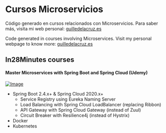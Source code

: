 # Cursos Microservicios
Código generado en cursos relacionados con Microservicios. Para saber más, visita mi web personal:
[guilledelacruz.es](https://guilledelacruz.es)

Code generated in courses involving Microservices. Visit my personal webpage to know more:
[guilledelacruz.es](https://guilledelacruz.es)

## In28Minutes courses

#### Master Microservices with Spring Boot and Spring Cloud (Udemy)

[![Image](https://www.springboottutorial.com/images/Course-Master-Microservices-with-Spring-Boot-and-Spring-Cloud.png "Master Microservices with Spring Boot and Spring Cloud")](https://www.udemy.com/course/microservices-with-spring-boot-and-spring-cloud/)

- Spring Boot 2.4.x+ & Spring Cloud 2020.x+
  - Service Registry using Eureka Naming Server
  - Load Balancing with Spring Cloud LoadBalancer (replacing Ribbon)
  - API Gateway with Spring Cloud Gateway (instead of Zuul)
  - Circuit Breaker with Resilience4j (instead of Hystrix)
- Docker
- Kubernetes

